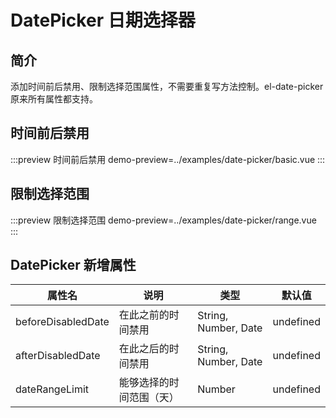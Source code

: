 # DatePicker 日期选择器

## 简介

添加时间前后禁用、限制选择范围属性，不需要重复写方法控制。el-date-picker 原来所有属性都支持。

## 时间前后禁用

:::preview 时间前后禁用
demo-preview=../examples/date-picker/basic.vue
:::

## 限制选择范围

:::preview 限制选择范围
demo-preview=../examples/date-picker/range.vue
:::

## DatePicker 新增属性

| 属性名             | 说明                     | 类型                 | 默认值    |
| ------------------ | ------------------------ | -------------------- | --------- |
| beforeDisabledDate | 在此之前的时间禁用       | String, Number, Date | undefined |
| afterDisabledDate  | 在此之后的时间禁用       | String, Number, Date | undefined |
| dateRangeLimit     | 能够选择的时间范围（天） | Number               | undefined |
